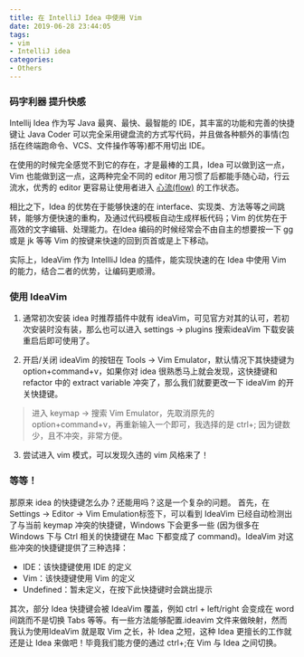 ```yaml
---
title: 在 IntelliJ Idea 中使用 Vim
date: 2019-06-28 23:44:05
tags:
- vim
- IntelliJ idea
categories:
- Others
---
```


### 码字利器 提升快感
Intellij Idea 作为写 Java 最爽、最快、最智能的 IDE，其丰富的功能和完善的快捷键让 Java Coder 可以完全采用键盘流的方式写代码，并且做各种额外的事情(包括在终端跑命令、VCS、文件操作等等)都不用切出 IDE。

在使用的时候完全感觉不到它的存在，才是最棒的工具，Idea 可以做到这一点，Vim 也能做到这一点，这两种完全不同的 editor 用习惯了后都能手随心动，行云流水，优秀的 editor 更容易让使用者进入 [心流(flow)](https://en.wikipedia.org/wiki/Flow_(psychology)) 的工作状态。

相比之下，Idea 的优势在于能够快速的在 interface、实现类、方法等等之间跳转，能够方便快速的重构，及通过代码模板自动生成样板代码；Vim 的优势在于高效的文字编辑、处理能力。在Idea 编码的时候经常会不由自主的想要按一下 gg 或是 jk 等等 Vim 的按键来快速的回到页首或是上下移动。

实际上，IdeaVim 作为 IntellliJ Idea 的插件，能实现快速的在 Idea 中使用 Vim 的能力，结合二者的优势，让编码更顺滑。

### 使用 IdeaVim
1. 通常初次安装 idea 时推荐插件中就有 ideaVim，可见官方对其的认可，若初次安装时没有装，那么也可以进入 settings -> plugins 搜索ideaVim 下载安装重启后即可使用了。

2. 开启/关闭 ideaVim 的按钮在 Tools -> Vim Emulator，默认情况下其快捷键为 option+command+v，如果你对 idea 很熟悉马上就会发现，这快捷键和 refactor 中的 extract variable 冲突了，那么我们就要更改一下 ideaVim 的开关快捷键。

> 进入 keymap -> 搜索 Vim Emulator，先取消原先的 option+command+v，再重新输入一个即可，我选择的是 ctrl+; 因为键数少，且不冲突，非常方便。

3. 尝试进入 vim 模式，可以发现久违的 vim 风格来了！

### 等等！
那原来 idea 的快捷键怎么办？还能用吗？这是一个复杂的问题。
首先，在 Settings -> Editor -> Vim Emulation标签下，可以看到 IdeaVim 已经自动检测出了与当前 keymap 冲突的快捷键，Windows 下会更多一些 (因为很多在 Windows 下与 Ctrl 相关的快捷键在 Mac 下都变成了 command)。IdeaVim 对这些冲突的快捷键提供了三种选择：
- IDE：该快捷键使用 IDE 的定义
- Vim：该快捷键使用 Vim 的定义
- Undefined：暂未定义，在按下此快捷键时会跳出提示

其次，部分 Idea 快捷键会被 IdeaVim 覆盖，例如 ctrl + left/right 会变成在 word 间跳而不是切换 Tabs 等等。有一些方法能够配置.ideavim 文件来做映射，然而我认为使用IdeaVim 就是取 Vim 之长，补 Idea 之短，这种 Idea 更擅长的工作就还是让 Idea 来做吧！毕竟我们能方便的通过 ctrl+;在 Vim 与 Idea 之间切换。